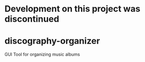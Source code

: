 Development on this project was discontinued
============================================

discography-organizer
=====================

GUI Tool for organizing music albums
